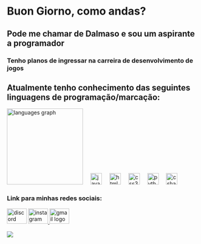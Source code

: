 <div align="left">
  <h1>Buon Giorno, como andas?</h1>
  <h2>Pode me chamar de Dalmaso e sou um aspirante a programador</h2>
  <h3>Tenho planos de ingressar na carreira de desenvolvimento de jogos</h3>
  <h2>Atualmente tenho conhecimento das seguintes linguagens de programação/marcação: </h2>
  <a>
    <img src="https://github-readme-stats.vercel.app/api/top-langs?username=matheusDall&locale=pt-br&hide_title=false&layout=compact&card_width=320&langs_count=5&theme=dark&hide_border=true&order=2" height="200" alt="languages graph"  />
    <img width="12" />
  </a>
  <img src="https://cdn.jsdelivr.net/gh/devicons/devicon/icons/javascript/javascript-original.svg" height="30" alt="javascript logo"  />
  <img width="12" />
  <img src="https://cdn.jsdelivr.net/gh/devicons/devicon/icons/html5/html5-original.svg" height="30" alt="html5 logo"  />
  <img width="12" />
  <img src="https://cdn.jsdelivr.net/gh/devicons/devicon/icons/css3/css3-original.svg" height="30" alt="css3 logo"  />
  <img width="12" />
  <img src="https://cdn.jsdelivr.net/gh/devicons/devicon/icons/python/python-original.svg" height="30" alt="python logo"  />
  <img width="12" />
  <img src="https://cdn.jsdelivr.net/gh/devicons/devicon/icons/csharp/csharp-original.svg" height="30" alt="csharp logo"  />
  <h3>Link para minhas redes sociais: </h3>
  <img src="https://raw.githubusercontent.com/maurodesouza/profile-readme-generator/master/src/assets/icons/social/discord/default.svg" width="52" height="40" alt="discord logo"  />
  <a href="https://www.instagram.com/matheus.dal/" target="_blank">
    <img src="https://raw.githubusercontent.com/maurodesouza/profile-readme-generator/master/src/assets/icons/social/instagram/default.svg" width="52" height="40" alt="instagram logo"  />
  </a>
  <a href="https://mail.google.com/mail/u/0/#inbox?compose=CllgCJqZhNrPKTRlxSPcDwzzcNbRftHFXBRHcWsxBPWckzPcHPBTkmlNlVQpSdzngsZwbDHkcSV" target="_blank">
    <img src="https://raw.githubusercontent.com/maurodesouza/profile-readme-generator/master/src/assets/icons/social/gmail/default.svg" width="52" height="40" alt="gmail logo"  />
  </a>
</div>
<br clear="both">
<img src="https://i.pinimg.com/originals/06/a8/5b/06a85b703ccc50fcc2214bac56214f48.gif" />
